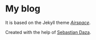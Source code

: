# My blog

It is based on the Jekyll theme [_Airspace_](https://github.com/luminousrubyist/airspace-jekyll/fork).

Created with the help of [Sebastian Daza](http://sdaza.com).